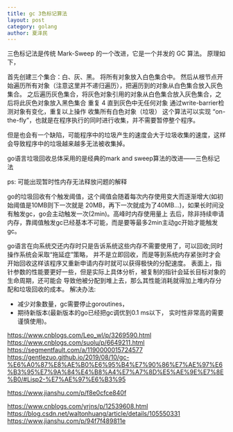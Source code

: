 ```yaml
---
title: gc 3色标记算法
layout: post
category: golang
author: 夏泽民
---
```

三色标记法是传统 Mark-Sweep 的一个改进，它是一个并发的 GC 算法。
原理如下，

首先创建三个集合：白、灰、黑。
将所有对象放入白色集合中。
然后从根节点开始遍历所有对象（注意这里并不递归遍历），把遍历到的对象从白色集合放入灰色集合。
之后遍历灰色集合，将灰色对象引用的对象从白色集合放入灰色集合，之后将此灰色对象放入黑色集合
重复 4 直到灰色中无任何对象
通过write-barrier检测对象有变化，重复以上操作
收集所有白色对象（垃圾）
这个算法可以实现 “on-the-fly”，也就是在程序执行的同时进行收集，并不需要暂停整个程序。

但是也会有一个缺陷，可能程序中的垃圾产生的速度会大于垃圾收集的速度，这样会导致程序中的垃圾越来越多无法被收集掉。

go语言垃圾回收总体采用的是经典的mark and sweep算法的改进——三色标记法

ps: 可能出现暂时性内存无法释放问题的解释

go的垃圾回收有个触发阈值，这个阈值会随着每次内存使用变大而逐渐增大(如初始阈值是10MB则下一次就是 20MB，再下一次就成为了40MB...)，如果长时间没有触发gc，go会主动触发一次(2min)。高峰时内存使用量上 去后，除非持续申请内存，靠阈值触发gc已经基本不可能，而是要等最多2min主动gc开始才能触发gc。

go语言在向系统交还内存时只是告诉系统这些内存不需要使用了，可以回收;同时操作系统会采取“拖延症”策略， 并不是立即回收，而是等到系统内存紧张时才会开始回收这样该程序又重新申请内存时就可以获得极快的分配速度。
表面上，指针参数的性能要更好一些，但是实际上具体分析，被复制的指针会延长目标对象的生命周期，还可能会 导致他被分配到堆上去，那么其性能消耗就得加上堆内存分配和垃圾回收的成本。
解决办法:
- 减少对象数量，gc需要停止goroutines，
- 期待新版本(最新版本的go已经把gc调优到0.1 ms以下， 实时性非常高的需要谨慎使用)。
<!-- more -->
https://www.cnblogs.com/Leo_wl/p/3269590.html
https://www.cnblogs.com/suolu/p/6649211.html
https://segmentfault.com/a/1190000015724577
https://gentlezuo.github.io/2019/08/10/gc-%E6%A0%87%E8%AE%B0%E6%95%B4%E7%90%86%E7%AE%97%E6%B3%95%E7%9A%84%E4%B8%A4%E7%A7%8D%E5%AE%9E%E7%8E%B0/#Lisp2-%E7%AE%97%E6%B3%95

https://www.jianshu.com/p/f8e0cfce840f

https://www.cnblogs.com/yrjns/p/12539608.html
https://blog.csdn.net/waltonhuang/article/details/105550331
https://www.jianshu.com/p/94f7f489811e
